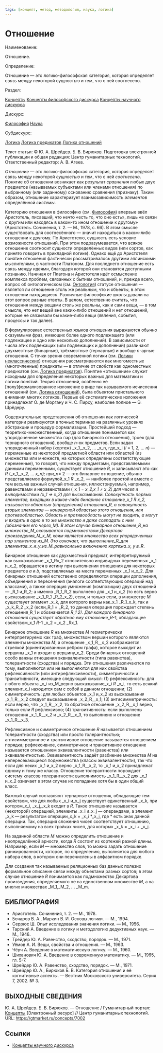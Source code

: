 ```yaml
---
tags: [концепт, метод, методология, наука, логика]
---
```

# Отношение

Наименование:

Отношение.

Определение:

Отношение — это логико-философская категория, которая определяет связь между некоторой сущностью и тем, что с ней соотнесено.

Раздел:

[Концепты](https://gtmarket.ru/concepts/)  [Концепты философского дискурса](https://gtmarket.ru/concepts/philosophical-concepts) [Концепты научного дискурса](https://gtmarket.ru/concepts/scientific-concepts)

Дискурс:

[Философия](https://gtmarket.ru/concepts/6862) [Наука](https://gtmarket.ru/concepts/6860)

Субдискурс:

[Логика](https://gtmarket.ru/concepts/6892) [Логика предикатов](https://gtmarket.ru/concepts/6898) [Логика отношений](https://gtmarket.ru/concepts/6901)

Текст статьи: © Ю. А. Шрейдер. Б. В. Бирюков. Подготовка электронной публикации и общая редакция: Центр гуманитарных технологий. Ответственный редактор: А. В. Агеев.

_Отношение_ — это логико-философская категория, которая определяет связь между некоторой _сущностью_ и тем, что с ней _соотнесено_. Понятие об отношении возникает как результат _сравнения_ любых двух предметов (называемых субъектами или членами отношения) по выбранному (или заданному) основанию сравнения (признаку). Таким образом, отношение характеризует взаимозависимость _элементов_ определённой _системы_.

Категорию отношения в философию (см. [Философия](https://gtmarket.ru/concepts/6862)) впервые ввёл Аристотель, писавший, что нечто «есть то, что оно есть», лишь «в связи с другим или находясь в каком-то ином отношении к другому» (Аристотель. Сочинения, т. 2. — М., 1978, с. 66). В этом смысле существовать для соотнесённого — значит находиться в каком-либо отношении к другому. По Аристотелю, сущность есть условие возможности отношений. При этом подразумевается, что всякое отношение соотносит сущности определённых видов (или сортов, как принято говорить в прикладной логике). Однако ещё до Аристотеля понятие отношения фактически рассматривалось другими эллинскими мыслителями, в частности Платоном. Для последнего отношение есть связь между идеями, благодаря которой они становятся доступными познанию. Начиная от Платона и Аристотеля идёт осмысление комплекса проблем, связанных с бытием отношений, и, прежде всего, вопрос об онтологическом (см. [Онтология](https://gtmarket.ru/concepts/6847)) статусе отношения — является ли отношение столь же реальным, что и объекты, в этом отношении находящиеся. Различные философские школы давали на этот вопрос разные ответы. В целом, естественно считать, что отношения между вещами столь же реальны, как и сами вещи, — в том смысле, что нет вещей вне каких-либо отношений и нет отношений, которые не связывали бы какие-либо вещи (явления, события, процессы и так далее).

В формулировках естественных языков отношения выражаются обычно сказуемыми фраз, имеющих более одного подлежащего (или подлежащее и одно или несколько дополнений). В зависимости от числа этих подлежащих (или подлежащих и дополнений) различают двухместные (бинарные), трёхместные (тернарные) и вообще _n_-арные отношения. С точки зрения современной логики (см. [Логики неклассические](https://gtmarket.ru/concepts/6903)) отношения рассматриваются как многоместные (многочленные) предикаты — в отличие от _свойств_ как одноместных предикатов (см. [Логика предикатов](https://gtmarket.ru/concepts/6898)). Понятие «отношение» служит исходным для определения некоторых важных для математики и логики понятий. Теория отношений, особенно её [полу]формализованное изложение в виде так называемого исчисления отношений (см. [Логика отношений](https://gtmarket.ru/concepts/6901)), была объектом пристального внимания многих логиков. Первые её систематические изложения принадлежат О. де Моргану и Ч. С. Пирсу, наиболее полное — Э. Шрёдеру.

Содержательные представления об отношении как логической категории реализуются в точных терминах на различных уровнях абстракции и процедур формализации. Простейший подход — теоретико-множественный, когда отношение понимается как упорядоченное множество пар (для бинарного отношения), троек (для тернарного отношения), вообще _n_-ок предметов. Если задан упорядоченный набор (кортеж) _x_1,_x_2, … _x_n, где_x_i (_i_ = 1, 2, … _n_) — переменные из некоторой предметной области или областей (из множества или множеств, на которых определены соответствующие переменные), то говорят, что между предметами, представляемыми данными переменными, существует отношение _R_, и записывают это как _R_ (_x_1,_x_2, … _x_n); при_n_= 2 — это бинарное отношение, обычно представляемое формулой_x_1 _R_ _x_2, — наиболее простой и вместе с тем весьма важный случай отношения, иллюстрируемый, например, равенствами и неравенствами (_x_1 = _x_2,_x_1 ≠ _x_2) для чисел и выводимостями (_x_1 ⇒ _x_2) для высказываний. Совокупность первых элементов, входящих в какое-либо бинарное отношение_x_1 _R_ _x_2, называется областью (определения) отношения_R_, a совокупность вторых элементов — конверсной областью этого отношения, или противообластью. Область и противообласть могут не входить, а могут и входить в одно и то же множество и даже совпадать с ним (обозначим его через_M_). В этом случае бинарное отношение_R_на множестве_M_оказывается подмножеством Декартова произведения_M_x_M_, коим является множество всех упорядоченных пар элементов из_M_. Это означает, что выполнение_R_для элементов_x_и_y_из_M_равносильно включению кортежа_x_, у в_R_.

Бинарное отношение как двухместный предикат, интерпретируемый как высказывание _x_1_Rx_2 относительно индивидных переменных _x_1 и_x_2, обращается в истину при выполнении отношения для некоторых предметов _a_ и _b_, подставляемых на места переменных _x_1 и_x_2. Для бинарных отношений естественно определяются операции дополнения, объединения и пересечения (аналоги соответствующих операций над классами), а также операция умножения (композиции) двух отношений — _R_1 и_R_2; а именно _R_1_R_2 выполнено для _x_1 и_x_2 (то есть верно высказывание _x_1_R_1 _R_2_x_2), если, и только если, в множестве _M_ существует элемент _x_k, для которого верны как_x_1 _R_1_x_k, так и _x_k_R_2 _x_2 (если_R_1 = _R_2, то данная операция порождает степень отношения_R_1 и обозначается _R_1 2). Для каждого бинарного отношения существует обратное ему отношение_R_-1, обладающее свойством_x_1 _R_-1 _x_2 =_x_2 _Rx_1.

Бинарное отношение _R_ на множестве _M_ геометрически интерпретируемо как граф, множеством вершин которого являются элементы множества _M_, a отношение _x_1_R__x_2 изображается стрелкой (ориентированным ребром графа), которое выходит из вершины _x_1 и входит в вершину_x_2. Среди бинарных отношений особо важны отношения эквивалентности (типа равенства), толерантности (сходства) и порядка. Эти отношения различаются по тому, выполняются или не выполняются для них свойства рефлексивности (или антирефлексивности), симметричности и транзитивности, имеющие следующий смысл: (1) рефлексивность: для любого объекта _x_i из_M_верно высказывание_x_i _R_ _x_i, то есть всякий элемент_x_i находится сам с собой в данном отношении; (2) симметричность: для любых объектов _x_1 и_x_2 из высказывания _x_1_R__x_2 следует высказывание _x_2_R__x_1; (3) антисимметричность: если верно, что _x_1_R__x_2, то обратное отношение _x_2_R__x_1 верно, только если _R_ рефлексивно; (4) транзитивность: если выполнены отношения _x_1_R__x_2 и _x_2_R__x_3, то выполнено и отношение _x_1_R__x_3.

Рефлексивное и симметричное отношение _R_ называется отношением толерантности (сходства) или просто толерантностью; антисимметричное и транзитивное отношение называется отношением порядка; рефлексивное, симметричное и транзитивное отношение называется отношением эквивалентности (равенства) или эквивалентностью. Эквивалентность задаёт разбиение множества _M_ на непересекающиеся подмножества (классы эквивалентности), так что если для неких _x_1 и_x_2 верно _x_1_R__x_2, то _x_1 и_x_2 принадлежат одному и тому же классу. Отношение толерантности порождает систему классов толерантности: выполнимость _x_1_R__x_2 для _x_1 и_x_2 означает в этом случае их попадание хотя бы в один общий класс.

Важный случай составляют тернарные отношения, обладающие тем свойством, что для любых _x_i и_x_j существует единственный _x_k, при котором_x_i, _x_j,_x_k входит в _R_. Такое отношение называется (некоторой) операцией, элементы _x_i и_x_j — операндами, а элемент _x_k — результатом операции_x_k = _x_i *_x_j, где * есть знак данной операции. Так, операция сложения чисел соответствует отношению, выполняемому на всех тройках чисел, для которых _x_k = _x_i + _x_j.

На заданной области _M_ можно определить отношение и неопределённой арности, когда _R_ состоит из кортежей разной длины. Например, если _M_ — множество слов, то можно задать отношение ранжированности, которое, по определению, выполняется для любого набора слов, в котором они перечислены в алфавитном порядке.

Для создания так называемых реляционных баз данных полезно формальное описание связи между объектами разных сортов; в этом случае отношение _R_ понимается как подмножество Декартова произведения, определяемого не на единственном множестве _M_, a на многих множествах _M_1,_M_2, … _M_m.

## БИБЛИОГРАФИЯ

- Аристотель. Сочинения, т. 2. — М., 1978.
- Бочаров В. А., Маркин В. И. Основы логики. — М., 1994.
- Серрюс Ш. Опыт исследования значения логики. — М., 1956.
- Тарский А. Введение в логику и методологию дедуктивных наук. — М., 1948.
- Трейдер Ю. А. Равенство, сходство, порядок. — М., 1971.
- Уёмов А. И. Вещи, свойства и отношения. — М., 1963.
- Чёрч А. Введение в математическую логику. — М., 1960.
- Шиханович Ю. Α. Введение в современную математику. — М., 1965, гл. 5-7.
- Шрейдер Ю. А. Равенство, сходство, порядок. — М., 1971.
- Шрейдер Ю. А., Бирюков Б. В. Категория отношения и её когнитивные аспекты. — Вестник Московского университета. Серия 7, 2002. № 3.

## ВЫХОДНЫЕ СВЕДЕНИЯ

Ю. А. Шрейдер. Б. В. Бирюков. — Отношение / Гуманитарный портал: [Концепты](https://gtmarket.ru/concepts/) [Электронный ресурс] // Центр гуманитарных технологий. URL: <https://gtmarket.ru/concepts/7002>

## Ссылки

- [Концепты научного дискурса](Концепты%20научного%20дискурса.md)
